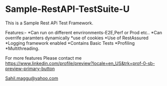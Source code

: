 # Sample-RestAPI-TestSuite-U

This is a Sample Rest APi Test Framework.

Features:-
  *Can run on different envrironments-E2E,Perf or Prod etc..
  *Can overrife paramters dynamically
  *use of cookies
  *Use of RestAssured
  *Logging framework enabled
  *Contains Basic Tests
  *Profiling
  *Multithreading.

For more features Please contact me
https://www.linkedin.com/profile/preview?locale=en_US&trk=prof-0-sb-preview-primary-button

Sahil.maggu@yahoo.com
